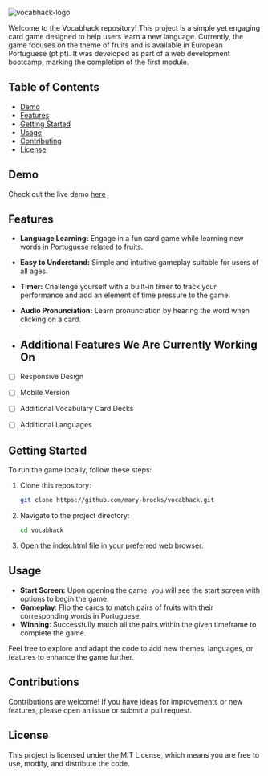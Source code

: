 ![vocabhack-logo](https://github.com/mary-brooks/project-1/assets/144828305/dd9ae2c9-6c47-4e39-9911-8d2be955deae)



Welcome to the Vocabhack repository! This project is a simple yet engaging card game designed to help users learn a new language. Currently, the game focuses on the theme of fruits and is available in European Portuguese (pt pt). It was developed as part of a web development bootcamp, marking the completion of the first module.

## Table of Contents
- [Demo](#demo)
- [Features](#features)
- [Getting Started](#getting-started)
- [Usage](#usage)
- [Contributing](#contributing)
- [License](#license)

## Demo

Check out the live demo [here](https://vocabhack.netlify.app/)

## Features

- **Language Learning:** Engage in a fun card game while learning new words in Portuguese related to fruits.
- **Easy to Understand:** Simple and intuitive gameplay suitable for users of all ages.
- **Timer:** Challenge yourself with a built-in timer to track your performance and add an element of time pressure to the game.
- **Audio Pronunciation:** Learn pronunciation by hearing the word when clicking on a card.

- ## Additional Features We Are Currently Working On

- [ ] Responsive Design
- [ ] Mobile Version
- [ ] Additional Vocabulary Card Decks
- [ ] Additional Languages


## Getting Started

To run the game locally, follow these steps:

1. Clone this repository:

   ```bash
   git clone https://github.com/mary-brooks/vocabhack.git

2. Navigate to the project directory:
   
   ```bash
   cd vocabhack

4. Open the index.html file in your preferred web browser.

## Usage

- **Start Screen:** Upon opening the game, you will see the start screen with options to begin the game.
- **Gameplay**: Flip the cards to match pairs of fruits with their corresponding words in Portuguese.
- **Winning**: Successfully match all the pairs within the given timeframe to complete the game.
  
Feel free to explore and adapt the code to add new themes, languages, or features to enhance the game further.

## Contributions

Contributions are welcome! If you have ideas for improvements or new features, please open an issue or submit a pull request.

## License

This project is licensed under the MIT License, which means you are free to use, modify, and distribute the code.
